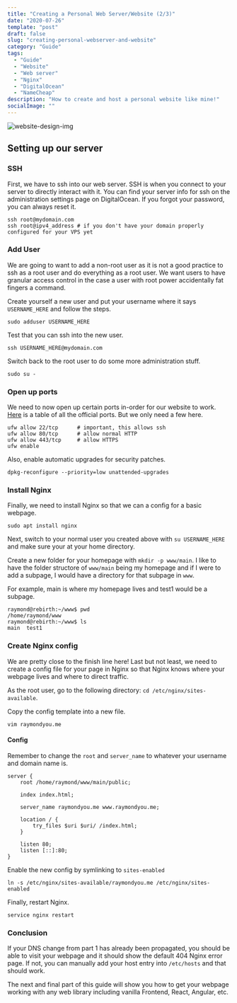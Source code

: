 ```yaml
---
title: "Creating a Personal Web Server/Website (2/3)"
date: "2020-07-26"
template: "post"
draft: false
slug: "creating-personal-webserver-and-website"
category: "Guide"
tags:
  - "Guide"
  - "Website"
  - "Web server"
  - "Nginx"
  - "DigitalOcean"
  - "NameCheap"
description: "How to create and host a personal website like mine!"
socialImage: ""
---
```


![website-design-img](/media/2020-06-14-header.png)

## Setting up our server

### SSH

First, we have to ssh into our web server. SSH is when you connect to your server to directly interact with it. You can find your server info for ssh on the administration settings page on DigitalOcean. If you forgot your password, you can always reset it.

```
ssh root@mydomain.com
ssh root@ipv4_address # if you don't have your domain properly configured for your VPS yet
```

### Add User

We are going to want to add a non-root user as it is not a good practice to ssh as a root user and do everything as a root user. We want users to have granular access control in the case a user with root power accidentally fat fingers a command.

Create yourself a new user and put your username where it says `USERNAME_HERE` and follow the steps.

`sudo adduser USERNAME_HERE`

Test that you can ssh into the new user.

`ssh USERNAME_HERE@mydomain.com`

Switch back to the root user to do some more administration stuff.

`sudo su -`

### Open up ports

We need to now open up certain ports in-order for our website to work. [Here](https://en.wikipedia.org/wiki/List_of_TCP_and_UDP_port_numbers) is a table of all the official ports. But we only need a few here.

```
ufw allow 22/tcp      # important, this allows ssh
ufw allow 80/tcp      # allow normal HTTP
ufw allow 443/tcp     # allow HTTPS
ufw enable
```

Also, enable automatic upgrades for security patches.

`dpkg-reconfigure --priority=low unattended-upgrades`

### Install Nginx

Finally, we need to install Nginx so that we can a config for a basic webpage.

`sudo apt install nginx`

Next, switch to your normal user you created above with `su USERNAME_HERE` and make sure your at your home directory.

Create a new folder for your homepage with `mkdir -p www/main`. I like to have the folder structore of `www/main` being my homepage and if I were to add a subpage, I would have a directory for that subpage in `www`.

For example, main is where my homepage lives and test1 would be a subpage.

```
raymond@rebirth:~/www$ pwd
/home/raymond/www      
raymond@rebirth:~/www$ ls
main  test1
```

### Create Nginx config

We are pretty close to the finish line here! Last but not least, we need to create a config file for your page in Nginx so that Nginx knows where your webpage lives and where to direct traffic.

As the root user, go to the following directory: `cd /etc/nginx/sites-available`.

Copy the config template into a new file.

`vim raymondyou.me`

#### Config

Remember to change the `root` and `server_name` to whatever your username and domain name is.

```
server {
    root /home/raymond/www/main/public;

    index index.html;

    server_name raymondyou.me www.raymondyou.me;

    location / {
        try_files $uri $uri/ /index.html;
    }

    listen 80;
    listen [::]:80;
}
```

Enable the new config by symlinking to `sites-enabled`

`ln -s /etc/nginx/sites-available/raymondyou.me /etc/nginx/sites-enabled`

Finally, restart Nginx. 

`service nginx restart`

### Conclusion

If your DNS change from part 1 has already been propagated, you should be able to visit your webpage and it should show the default 404 Nginx error page. If not, you can manually add your host entry into `/etc/hosts` and that should work.

The next and final part of this guide will show you how to get your webpage working with any web library including vanilla Frontend, React, Angular, etc.